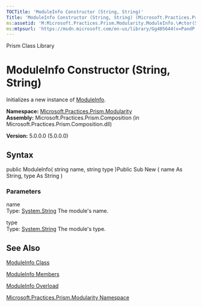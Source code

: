 ```yaml
---
TOCTitle: 'ModuleInfo Constructor (String, String)'
Title: 'ModuleInfo Constructor (String, String) (Microsoft.Practices.Prism.Modularity)'
ms:assetid: 'M:Microsoft.Practices.Prism.Modularity.ModuleInfo.\#ctor(System.String,System.String)'
ms:mtpsurl: 'https://msdn.microsoft.com/en-us/library/Gg405644(v=PandP.50)'
---
```


Prism Class Library

ModuleInfo Constructor (String, String)
=======================================

Initializes a new instance of [ModuleInfo](https://msdn.microsoft.com/library/microsoft.practices.prism.modularity.moduleinfo).

**Namespace:** [Microsoft.Practices.Prism.Modularity](https://msdn.microsoft.com/library/microsoft.practices.prism.modularity)
**Assembly:** Microsoft.Practices.Prism.Composition (in Microsoft.Practices.Prism.Composition.dll)

**Version:** 5.0.0.0 (5.0.0.0)

## Syntax


public ModuleInfo( string name, string type )Public Sub New ( name As String, type As String )

### Parameters

name  
Type: [System.String](http://msdn.microsoft.com/en-us/library/s1wwdcbf)
The module's name.

type  
Type: [System.String](http://msdn.microsoft.com/en-us/library/s1wwdcbf)
The module's type.

See Also
--------


[ModuleInfo Class](https://msdn.microsoft.com/library/microsoft.practices.prism.modularity.moduleinfo)

[ModuleInfo Members](https://msdn.microsoft.com/allmembers.t:microsoft.practices.prism.modularity.moduleinfo)

[ModuleInfo Overload](https://msdn.microsoft.com/overload:microsoft.practices.prism.modularity.moduleinfo.)

[Microsoft.Practices.Prism.Modularity Namespace](https://msdn.microsoft.com/library/microsoft.practices.prism.modularity)
